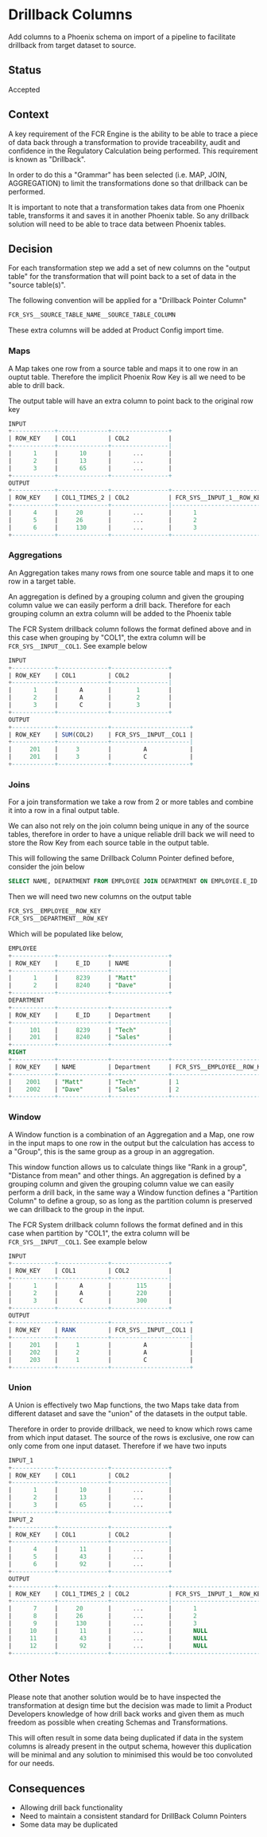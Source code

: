 # Drillback Columns
Add columns to a Phoenix schema on import of a pipeline to facilitate drillback from target dataset
to source.


## Status 
Accepted


## Context
A key requirement of the FCR Engine is the ability to be able to trace a piece of data back through a transformation
to provide traceability, audit and confidence in the Regulatory Calculation being performed. This requirement is known as
"Drillback".

In order to do this a "Grammar" has been selected (i.e. MAP, JOIN, AGGREGATION) to limit the transformations done so that 
drillback can be performed.

It is important to note that a transformation takes data from one Phoenix table, transforms it and saves it in another
Phoenix table. So any drillback solution will need to be able to trace data between Phoenix tables. 

## Decision
For each transformation step we add a set of new columns on the "output table" for the transformation that will point back 
to a set of data in the "source table(s)".

The following convention will be applied for a "Drillback Pointer Column"
```sql
FCR_SYS__SOURCE_TABLE_NAME__SOURCE_TABLE_COLUMN
```

These extra columns will be added at Product Config import time.



### Maps
A Map takes one row from a source table and maps it to one row in an ouptut table. 
Therefore the implicit Phoenix Row Key is all we need to be able to drill back.

The output table will have an extra column to point back to the original row key

```sql
INPUT
+------------+--------------+----------------+
| ROW_KEY    | COL1         | COL2           |
+------------+--------------+----------------|
|      1     |      10      |      ...       |
|      2     |      13      |      ...       |
|      3     |      65      |      ...       |
+------------+--------------+----------------+
OUTPUT
+------------+--------------+----------------+----------------------------+
| ROW_KEY    | COL1_TIMES_2 | COL2           | FCR_SYS__INPUT_1__ROW_KEY  |
+------------+--------------+----------------|----------------------------|
|      4     |     20       |      ...       |      1                     |
|      5     |     26       |      ...       |      2                     |
|      6     |     130      |      ...       |      3                     |
+------------+--------------+----------------+----------------------------+
```

### Aggregations
An Aggregation takes many rows from one source table and maps it to one row in a target table.

An aggregation is defined by a grouping column and given the grouping column value we can easily perform a drill back.
Therefore for each grouping column an extra column will be added to the Phoenix table

The FCR System drillback column follows the format defined above and in this case when grouping by "COL1", the extra
column will be `FCR_SYS__INPUT__COL1`. See example below

```sql
INPUT
+------------+--------------+----------------+
| ROW_KEY    | COL1         | COL2           |
+------------+--------------+----------------|
|      1     |      A       |       1        |
|      2     |      A       |       2        |
|      3     |      C       |       3        |
+------------+--------------+----------------+
OUTPUT
+------------+--------------+----------------------+
| ROW_KEY    | SUM(COL2)    | FCR_SYS__INPUT__COL1 |
+------------+--------------+----------------------|
|     201    |     3        |         A            |
|     201    |     3        |         C            |
+------------+--------------+----------------------+
```

### Joins
For a join transformation we take a row from 2 or more tables and combine it into a row in a final output table.

We can also not rely on the join column being unique in any of the source tables, therefore in order to have a unique reliable
drill back we will need to store the Row Key from each source table in the output table.

This will following the same Drillback Column Pointer defined before, consider the join below
```sql
SELECT NAME, DEPARTMENT FROM EMPLOYEE JOIN DEPARTMENT ON EMPLOYEE.E_ID = DEPARTMENT.E_ID;
``` 

Then we will need two new columns on the output table
```sql
FCR_SYS__EMPLOYEE__ROW_KEY
FCR_SYS__DEPARTMENT__ROW_KEY
```

Which will be populated like below,
```sql
EMPLOYEE
+------------+--------------+----------------+
| ROW_KEY    |     E_ID     | NAME           |
+------------+--------------+----------------|
|      1     |     8239     | "Matt"         |
|      2     |     8240     | "Dave"         |
+------------+--------------+----------------+
DEPARTMENT
+------------+--------------+----------------+
| ROW_KEY    |     E_ID     | Department     |
+------------+--------------+----------------|
|     101    |     8239     | "Tech"         |
|     201    |     8240     | "Sales"        |
+------------+--------------+----------------+
RIGHT
+------------+--------------+----------------+----------------------------+------------------------------+
| ROW_KEY    | NAME         | Department     | FCR_SYS__EMPLOYEE__ROW_KEY | FCR_SYS__DEPARTMENT__ROW_KEY |
+------------+--------------+----------------+----------------------------|------------------------------|
|    2001    | "Matt"       | "Tech"         | 1                          | 101                          |
|    2002    | "Dave"       | "Sales"        | 2                          | 102                          |
+------------+--------------+----------------+----------------------------+------------------------------+
```



### Window
A Window function is a combination of an Aggregation and a Map, one row in the input maps to one row in the output but 
the calculation has access to a "Group", this is the same group as a group in an aggregation.

This window function allows us to calculate things like "Rank in a group", "Distance from mean" and other things. 
An aggregation is defined by a grouping column and given the grouping column value we can easily perform a drill back, 
in the same way a Window function defines a "Partition Column" to define a group, so as long as the partition column is 
preserved we can drillback to the group in the input.


The FCR System drillback column follows the format defined and in this case when partition by "COL1", the extra
column will be `FCR_SYS__INPUT__COL1`. See example below

```sql
INPUT
+------------+--------------+----------------+
| ROW_KEY    | COL1         | COL2           |
+------------+--------------+----------------|
|      1     |      A       |       115      |
|      2     |      A       |       220      |
|      3     |      C       |       300      |
+------------+--------------+----------------+
OUTPUT
+------------+--------------+----------------------+
| ROW_KEY    | RANK         | FCR_SYS__INPUT__COL1 |
+------------+--------------+----------------------|
|     201    |     1        |         A            |
|     202    |     2        |         A            |
|     203    |     1        |         C            |
+------------+--------------+----------------------+
```



### Union
A Union is effectively two Map functions, the two Maps take data from different dataset and save the "union" of the datasets
in the output table.

Therefore in order to provide drillback, we need to know which rows came from which input dataset.
The source of the rows is exclusive, one row can only come from one input dataset.
Therefore if we have two inputs 

```sql
INPUT_1
+------------+--------------+----------------+
| ROW_KEY    | COL1         | COL2           |
+------------+--------------+----------------|
|      1     |      10      |      ...       |
|      2     |      13      |      ...       |
|      3     |      65      |      ...       |
+------------+--------------+----------------+
INPUT_2
+------------+--------------+----------------+
| ROW_KEY    | COL1         | COL2           |
+------------+--------------+----------------|
|      4     |      11      |      ...       |
|      5     |      43      |      ...       |
|      6     |      92      |      ...       |
+------------+--------------+----------------+
OUTPUT
+------------+--------------+----------------+----------------------------+----------------------------+ 
| ROW_KEY    | COL1_TIMES_2 | COL2           | FCR_SYS__INPUT_1__ROW_KEY  | FCR_SYS__INPUT_2__ROW_KEY  | 
+------------+--------------+----------------|----------------------------|----------------------------| 
|      7     |     20       |      ...       |      1                     |      NULL                  | 
|      8     |     26       |      ...       |      2                     |      NULL                  | 
|      9     |     130      |      ...       |      3                     |      NULL                  | 
|     10     |      11      |      ...       |      NULL                  |      4                     | 
|     11     |      43      |      ...       |      NULL                  |      5                     | 
|     12     |      92      |      ...       |      NULL                  |      6                     | 
+------------+--------------+----------------+----------------------------+----------------------------+ 
```


## Other Notes
Please note that another solution would be to have inspected the transformation at design time but the decision was made 
to limit a Product Developers knowledge of how drill back works and given them as much freedom as possible when 
creating Schemas and Transformations.

This will often result in some data being duplicated if data in the system columns is already present in the output
schema, however this duplication will be minimal and any solution to minimised this would be too convoluted for our needs.

## Consequences
- Allowing drill back functionality
- Need to maintain a consistent standard for DrillBack Column Pointers
- Some data may be duplicated 
